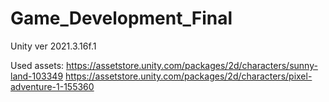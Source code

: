 # Game_Development_Final
Unity ver 2021.3.16f.1

Used assets:
https://assetstore.unity.com/packages/2d/characters/sunny-land-103349
https://assetstore.unity.com/packages/2d/characters/pixel-adventure-1-155360
